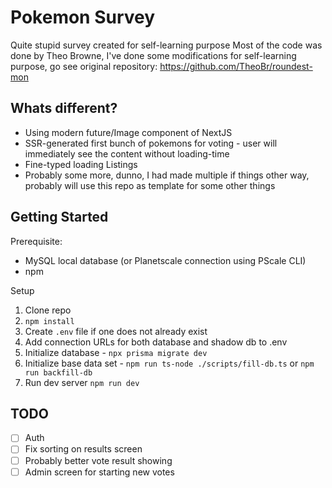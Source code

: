 # Pokemon Survey

Quite stupid survey created for self-learning purpose
Most of the code was done by Theo Browne, I've done some modifications for self-learning purpose, go see original repository: https://github.com/TheoBr/roundest-mon

## Whats different?

- Using modern future/Image component of NextJS
- SSR-generated first bunch of pokemons for voting - user will immediately see the content without loading-time
- Fine-typed loading Listings
- Probably some more, dunno, I had made multiple if things other way, probably will use this repo as template for some other things

## Getting Started

Prerequisite:

- MySQL local database (or Planetscale connection using PScale CLI)
- npm

Setup

1. Clone repo
1. `npm install`
1. Create `.env` file if one does not already exist
1. Add connection URLs for both database and shadow db to .env
1. Initialize database - `npx prisma migrate dev`
1. Initialize base data set - `npm run ts-node ./scripts/fill-db.ts` or `npm run backfill-db`
1. Run dev server `npm run dev`

## TODO

- [ ] Auth
- [ ] Fix sorting on results screen
- [ ] Probably better vote result showing
- [ ] Admin screen for starting new votes
